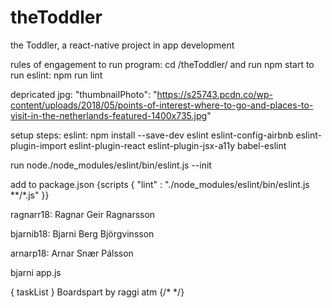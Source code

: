 # theToddler
the Toddler, a react-native project in app development

rules of engagement
  to run program: cd /theToddler/ and run npm start
  to run eslint:  npm run lint

depricated jpg: "thumbnailPhoto": "https://s25743.pcdn.co/wp-content/uploads/2018/05/points-of-interest-where-to-go-and-places-to-visit-in-the-netherlands-featured-1400x735.jpg"


setup steps:
  eslint: npm install --save-dev eslint eslint-config-airbnb eslint-plugin-import eslint-plugin-react eslint-plugin-jsx-a11y babel-eslint

  run  node./node_modules/eslint/bin/eslint.js --init

add to package.json {scripts {
      "lint" : "./node_modules/eslint/bin/eslint.js **/*.js"
      }}


ragnarr18: Ragnar Geir Ragnarsson

bjarnib18: Bjarni Berg Björgvinsson

arnarp18: Arnar Snær Pálsson



bjarni app.js

<View style={styles.container}>
  { taskList }
  <Text>Boardspart by raggi atm</Text>
  <Navigator />
  {/* <Boards /> */}
</View>

